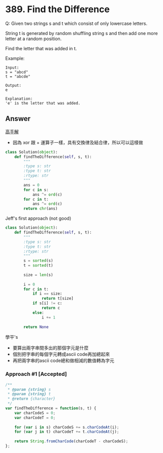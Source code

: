 # 389. Find the Difference
Q: Given two strings s and t which consist of only lowercase letters.

String t is generated by random shuffling string s and then add one more letter at a random position.

Find the letter that was added in t.

Example:
```
Input:
s = "abcd"
t = "abcde"

Output:
e

Explanation:
'e' is the letter that was added.
```

## Answer
[高手解](https://leetcode.com/problems/find-the-difference/discuss/86881/Python-solution-which-beats-96)
* 因為 xor 跟 + 運算子一樣，具有交換律及結合律，所以可以這樣做
```python
class Solution(object):
    def findTheDifference(self, s, t):
        """
        :type s: str
        :type t: str
        :rtype: str
        """
        ans = 0
        for c in s:
            ans ^= ord(c)
        for c in t:
            ans ^= ord(c)
        return chr(ans)
```

Jeff's first approach (not good)
```python
class Solution(object):
    def findTheDifference(self, s, t):
        """
        :type s: str
        :type t: str
        :rtype: str
        """
        s = sorted(s)
        t = sorted(t)
        
        size = len(s)
        
        i = 0
        for c in t:
            if i == size:
                return t[size]
            if s[i] != c:
                return c
            else:
                i += 1
                
        return None
```

學平's

* 要算出兩字串間多出的那個字元是什麼
* 個別把字串的每個字元轉成ascii code再加總起來
* 再把兩字串的ascii code總和做相減的數值轉為字元

### Approach #1 [Accepted]
```javascript
/**
 * @param {string} s
 * @param {string} t
 * @return {character}
 */
var findTheDifference = function(s, t) {
    var charCodeS = 0;
    var charCodeT = 0;
    
    for (var i in s) charCodeS += s.charCodeAt(i);
    for (var j in t) charCodeT += t.charCodeAt(j);
    
    return String.fromCharCode(charCodeT - charCodeS);
};
```